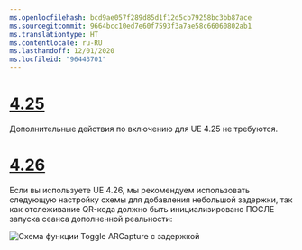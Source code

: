 ```yaml
---
ms.openlocfilehash: bcd9ae057f289d85d1f12d5cb79258bc3bb87ace
ms.sourcegitcommit: 9664bcc10ed7e60f7593f3a7ae58c66060802ab1
ms.translationtype: HT
ms.contentlocale: ru-RU
ms.lasthandoff: 12/01/2020
ms.locfileid: "96443701"
---
```

# <a name="425"></a>[4.25](#tab/425)

Дополнительные действия по включению для UE 4.25 не требуются.

# <a name="426"></a>[4.26](#tab/426)

Если вы используете UE 4.26, мы рекомендуем использовать следующую настройку схемы для добавления небольшой задержки, так как отслеживание QR-кода должно быть инициализировано ПОСЛЕ запуска сеанса дополненной реальности:

![Схема функции Toggle ARCapture с задержкой](../images/qr-codes-img-01.png)
